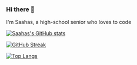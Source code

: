 ### Hi there 👋

I'm Saahas, a high-school senior who loves to code

[![Saahas's GitHub stats](https://github-readme-stats.vercel.app/api?username=SaucyBoi21&show_icons=true&theme=radical)](https://github.com/anuraghazra/github-readme-stats)

[![GitHub Streak](https://streak-stats.demolab.com/?user=SaucyBoi21&theme=dark)](https://git.io/streak-stats)

[![Top Langs](https://github-readme-stats.vercel.app/api/top-langs/?username=SaucyBoi21&langs_count=8&theme=calm&layout=compact)](https://github.com/anuraghazra/github-readme-stats)
